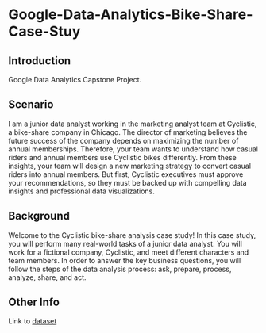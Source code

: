 # Google-Data-Analytics-Bike-Share-Case-Stuy
## Introduction 
Google Data Analytics Capstone Project.

## Scenario
I am a junior data analyst working in the marketing analyst team at Cyclistic, a bike-share company in Chicago. The director of marketing believes the future success of the company depends on maximizing the number of annual memberships. Therefore, your team wants to understand how casual riders and annual members use Cyclistic bikes differently. From these insights, your team will design a new marketing strategy to convert casual riders into annual members. But first, Cyclistic executives must approve your recommendations, so they must be backed up with compelling data insights and professional data visualizations.

## Background

Welcome to the Cyclistic bike-share analysis case study! In this case study, you will perform many real-world tasks of a junior data
analyst. You will work for a fictional company, Cyclistic, and meet different characters and team members. In order to answer the
key business questions, you will follow the steps of the data analysis process: ask, prepare, process, analyze, share, and act.

## Other Info

Link to [dataset](https://divvy-tripdata.s3.amazonaws.com/index.html)
